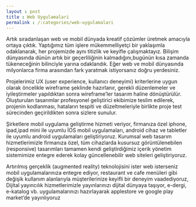 ```yaml
---
layout : post
title : Web Uygulamalari
permalink : /:categories/web-uygulamalari
---
```

 Artık sıradanlaşan web ve mobil dünyada kreatif çözümler üretmek amacıyla ortaya çıktık. Yaptığımız tüm işlere mükemmelliyetçi bir yaklaşımla odaklanarak, her projemizde aynı titizlik ve keyifle çalışmaktayız. Bilişim dünyasında dünün artık bir geçerliliğinin kalmadığını,bugünün kısa zamanda tükeneceğinin bilinciyle yarına odaklandık. Eğer web ve mobil dünyasında milyonlarca firma arasından fark yaratmak istiyorsanız doğru yerdesiniz.

Projelerimiz UX (user experience, kullanıcı deneyimi) kriterlerine uygun olarak öncelikle wireframe şeklinde hazırlanır, gerekli düzenlemeler ve iyileştirmeler yapıldıktan sonra wireframe’ler tasarım haline dönüştürülür. Oluşturulan tasarımlar profesyonel geliştirici ekibimize teslim edilerek, projenin kodlanması, hataların tespiti ve düzeltmeleriyle birlikte proje test sürecinden geçirildikten sonra sizlere sunulur.

Şirketlere mobil uygulama geliştirme hizmeti veriyor, firmanıza özel iphone, ipad,ipad mini ile uyumlu İOS mobil uygulamaları, android cihaz ve tabletler ile uyumlu android uygulamaları geliştiriyoruz. Kurumsal web tasarım hizmetlerimizle firmanıza özel, tüm cihazlarda kusursuz görüntülenebilen (responsive) tasarımları tamamen kendi geliştirdiğimiz içerik yönetim sistemimize entegre ederek kolay güncellenebilir web siteleri geliştiriyoruz.

Artırılmış gerçeklik (augmented reality) teknolojisini ister web isterseniz mobil uygulamalarınıza entegre ediyor, restaurant ve cafe menüleri gibi değişik kullanım alanlarıyla müşterilerinize keyifli bir deneyim vaadediyoruz, Dijital yayıncılık hizmetlerimizle yayınlarınızı dijital dünyaya taşıyor, e-dergi, e-katalog vb. uygulamalarınızı hazırlayarak applestore ve google play market’de yayınlıyoruz
